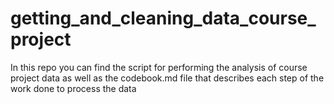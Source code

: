 # getting_and_cleaning_data_course_project
In this repo you can find the script for performing the analysis of course project data as well as the codebook.md file that describes each step of the work done to process the data
